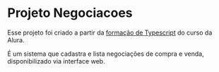 # Projeto Negociacoes

Esse projeto foi criado a partir da [formação de Typescript](https://cursos.alura.com.br/formacao-typescript) do curso da Alura.

É um sistema que cadastra e lista negociações de compra e venda, disponibilizado via interface web.
